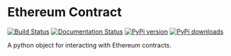 # Ethereum Contract

[![Build Status](https://travis-ci.org/pipermerriam/ethereum-contract.png)](https://travis-ci.org/pipermerriam/ethereum-contract)
[![Documentation Status](https://readthedocs.org/projects/ethereum-contract/badge/?version=latest)](https://readthedocs.org/projects/ethereum-contract/?badge=latest)
[![PyPi version](https://pypip.in/v/ethereum-contract/badge.png)](https://pypi.python.org/pypi/ethereum-contract)
[![PyPi downloads](https://pypip.in/d/ethereum-contract/badge.png)](https://pypi.python.org/pypi/ethereum-ipc-utils)
   

A python object for interacting with Ethereum contracts.
